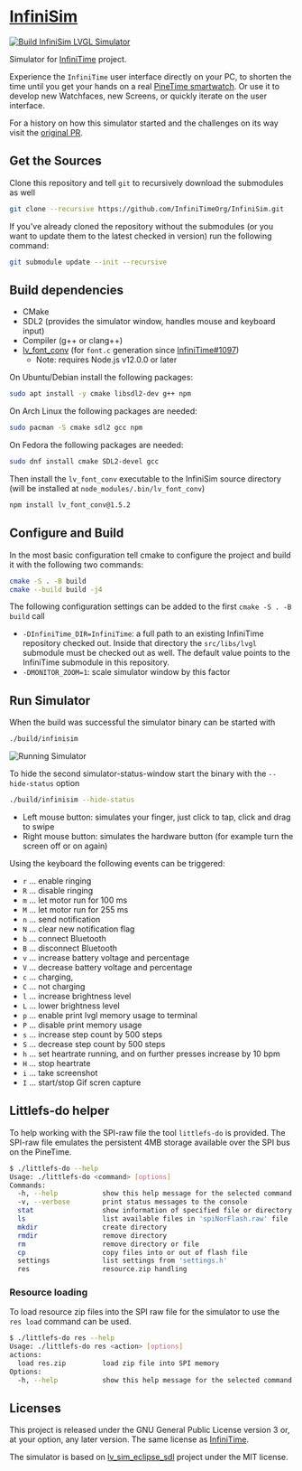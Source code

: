 # [InfiniSim](https://github.com/InfiniTimeOrg/InfiniSim)

[![Build InfiniSim LVGL Simulator](https://github.com/InfiniTimeOrg/InfiniSim/actions/workflows/lv_sim.yml/badge.svg)](https://github.com/InfiniTimeOrg/InfiniSim/actions/workflows/lv_sim.yml)

Simulator for [InfiniTime](https://github.com/InfiniTimeOrg/InfiniTime) project.

Experience the `InfiniTime` user interface directly on your PC, to shorten the time until you get your hands on a real [PineTime smartwatch](https://www.pine64.org/pinetime/).
Or use it to develop new Watchfaces, new Screens, or quickly iterate on the user interface.

For a history on how this simulator started and the challenges on its way visit the [original PR](https://github.com/InfiniTimeOrg/InfiniTime/pull/743).

## Get the Sources

Clone this repository and tell `git` to recursively download the submodules as well

```sh
git clone --recursive https://github.com/InfiniTimeOrg/InfiniSim.git
```

If you've already cloned the repository without the submodules (or you want to update them to the latest checked in version) run the following command:

```sh
git submodule update --init --recursive
```

## Build dependencies

- CMake
- SDL2 (provides the simulator window, handles mouse and keyboard input)
- Compiler (g++ or clang++)
- [lv_font_conv](https://github.com/lvgl/lv_font_conv#install-the-script) (for `font.c` generation since [InfiniTime#1097](https://github.com/InfiniTimeOrg/InfiniTime/pull/1097))
  - Note: requires Node.js v12.0.0 or later

On Ubuntu/Debian install the following packages:

```sh
sudo apt install -y cmake libsdl2-dev g++ npm
```

On Arch Linux the following packages are needed:

```sh
sudo pacman -S cmake sdl2 gcc npm
```

On Fedora the following packages are needed:

```sh
sudo dnf install cmake SDL2-devel gcc
```

Then install the `lv_font_conv` executable to the InfiniSim source directory (will be installed at `node_modules/.bin/lv_font_conv`)

```sh
npm install lv_font_conv@1.5.2
```

## Configure and Build

In the most basic configuration tell cmake to configure the project and build it with the following two commands:

```sh
cmake -S . -B build
cmake --build build -j4
```

The following configuration settings can be added to the first `cmake -S . -B build` call

- `-DInfiniTime_DIR=InfiniTime`: a full path to an existing InfiniTime repository checked out.
  Inside that directory the `src/libs/lvgl` submodule must be checked out as well.
  The default value points to the InfiniTime submodule in this repository.
- `-DMONITOR_ZOOM=1`: scale simulator window by this factor

## Run Simulator

When the build was successful the simulator binary can be started with

```sh
./build/infinisim
```

![Running Simulator](https://user-images.githubusercontent.com/9076163/151057090-66fa6b10-eb4f-4b62-88e6-f9f307a57e40.gif)

To hide the second simulator-status-window start the binary with the `--hide-status` option

```sh
./build/infinisim --hide-status
```

- Left mouse button: simulates your finger, just click to tap, click and drag to swipe
- Right mouse button: simulates the hardware button (for example turn the screen off or on again)

Using the keyboard the following events can be triggered:

- `r` ... enable ringing
- `R` ... disable ringing
- `m` ... let motor run for 100 ms
- `M` ... let motor run for 255 ms
- `n` ... send notification
- `N` ... clear new notification flag
- `b` ... connect Bluetooth
- `B` ... disconnect Bluetooth
- `v` ... increase battery voltage and percentage
- `V` ... decrease battery voltage and percentage
- `c` ... charging,
- `C` ... not charging
- `l` ... increase brightness level
- `L` ... lower brightness level
- `p` ... enable print lvgl memory usage to terminal
- `P` ... disable print memory usage
- `s` ... increase step count by 500 steps
- `S` ... decrease step count by 500 steps
- `h` ... set heartrate running, and on further presses increase by 10 bpm
- `H` ... stop heartrate
- `i` ... take screenshot
- `I` ... start/stop Gif scren capture

## Littlefs-do helper

To help working with the SPI-raw file the tool `littlefs-do` is provided.
The SPI-raw file emulates the persistent 4MB storage available over the SPI bus on the PineTime.

```sh
$ ./littlefs-do --help
Usage: ./littlefs-do <command> [options]
Commands:
  -h, --help           show this help message for the selected command and exit
  -v, --verbose        print status messages to the console
  stat                 show information of specified file or directory
  ls                   list available files in 'spiNorFlash.raw' file
  mkdir                create directory
  rmdir                remove directory
  rm                   remove directory or file
  cp                   copy files into or out of flash file
  settings             list settings from 'settings.h'
  res                  resource.zip handling
```

### Resource loading

To load resource zip files into the SPI raw file for the simulator to use the `res load` command can be used.

```sh
$ ./littlefs-do res --help
Usage: ./littlefs-do res <action> [options]
actions:
  load res.zip         load zip file into SPI memory
Options:
  -h, --help           show this help message for the selected command and exit
```

## Licenses

This project is released under the GNU General Public License version 3 or, at your option, any later version.
The same license as [InfiniTime](https://github.com/InfiniTimeOrg/InfiniTime).

The simulator is based on [lv_sim_eclipse_sdl](https://github.com/lvgl/lv_sim_eclipse_sdl) project under the MIT license.
